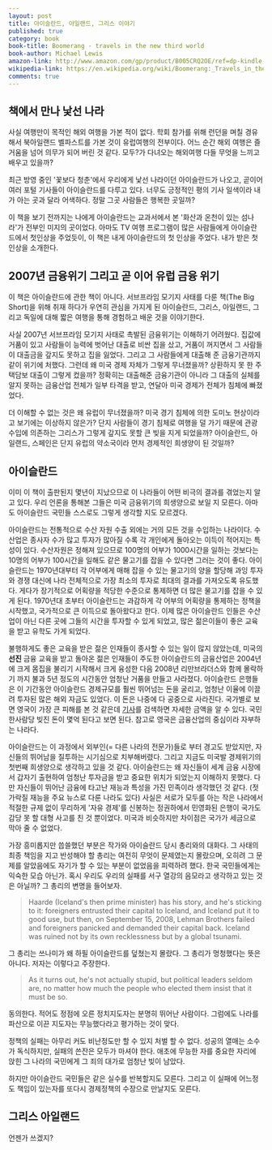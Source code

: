 ```yaml
---
layout: post
title: 아이슬란드, 아일랜드, 그리스 이야기
published: true
category: book
book-title: Boomerang - travels in the new third world
book-author: Michael Lewis
amazon-link: http://www.amazon.com/gp/product/B005CRQ2OE/ref=dp-kindle-redirect?ie=UTF8&btkr=1
wikipedia-link: https://en.wikipedia.org/wiki/Boomerang:_Travels_in_the_New_Third_World
comments: true
---
```


## 책에서 만나 낯선 나라
  사실 여행만이 목적인 해외 여행을 가본 적이 없다. 학회 참가를 위해 런던을 며칠 경유해서 북아일랜드 벨파스트를 가본 것이 유럽여행의 전부이다.
  어느 순간 해외 여행은 즐거움을 넘어 의무가 되어 버린 것 같다. 모두?가 다녀오는 해외여행 다들 무엇을 느끼고 배우고 있을까?

  최근 방영 중인 '꽃보다 청춘'에서 우리에게 낯선 나라이던 아이슬란드가 나오고, 곧이어 여러 포털 기사들이 아이슬란드를 다루고 있다.
  너무도 긍정적인 평의 기사 일색이라 내가 아는 곳과 달라 어색하다. 정말 그곳 사람들은 행복한 곳일까?

  이 책을 보기 전까지는 나에게 아이슬란드는 교과서에서 본 '화산과 온천이 있는 섬나라'가 전부인 미지의 곳이었다. 
  아마도 TV 여행 프로그램이 많은 사람들에게 아이슬란드에서 첫인상을 주었듯이, 이 책은 내게 아이슬란드의 첫 인상을 주었다. 
  내가 받은 첫 인상을 소개한다. 
  
## 2007년 금융위기 그리고 곧 이어 유럽 금융 위기
  이 책은 아이슬란드에 관한 책이 아니다. 
  서브프라임 모기지 사태를 다룬 책(The Big Short)을 위해 취재 하다가 우연히 관심을 가지게 된 아이슬란드, 그리스, 아일랜드, 그리고 독일에 대해 짧은 여행을 통해 경험하고 배운 것을 이야기한다.
  
  사실 2007년 서브프라임 모기지 사태로 촉발된 금융위기는 이해하기 어려웠다. 
  집값에 거품이 있고 사람들이 능력에 벗어난 대출로 비싼 집을 샀고, 거품이 꺼지면서 그 사람들이 대출금을 갚지도 못하고 집을 잃었다.
  그리고 그 사람들에게 대출해 준 금융기관까지 같이 위기에 처했다. 그런데 왜 미국 경제 자체가 그렇게 무너졌을까? 상환하지 못 한 주택담보 대출이 그렇게 컸을까?
  정확히는 대출해준 금융기관이 아니라 그 대출의 실체를 알지 못하는 금융산업 전체가 일부 타격을 받고, 연달아 미국 경제가 전체가 침체에 빠졌었다. 

  더 이해할 수 없는 것은 왜 유럽이 무너졌을까? 미국 경기 침체에 의한 도미노 현상이라고 보기에는 이상하지 않은가? 
  단지 사람들이 경기 침체로 여행을 덜 가기 때문에 관광 수입에 의존하는 그리스가 그렇게 갚지도 못할 큰 빚을 지게 되었을까?
  아이슬란드, 아일랜드, 스페인은 단지 유럽의 약소국이라 먼저 경제적인 희생양이 된 것일까?
  
## 아이슬란드
  이미 이 책이 출판된지 몇년이 지났으므로 이 나라들이 어떤 비극의 결과를 겪었는지 알고 있다.
  우리 언론을 통해본 그들은 미국 금융위기의 희생양으로 보일 지 모른다. 아마도 아이슬란드 국민들 스스로도 그렇게 생각할 지도 모르겠다.
  
  아이슬란드는 전통적으로 수산 자원 수출 외에는 거의 모든 것을 수입하는 나라이다. 
  수산업은 종사자 수가 많고 투자가 많아질 수록 각 개인에게 돌아오는 이득이 적어지는 특성이 있다. 
  수산자원은 정해져 있으므로 100명의 어부가 1000시간을 일하는 것보다는 10명의 어부가 100시간을 일해도 같은 물고기를 잡을 수 있다면 그러는 것이 좋다. 아이슬란드는 1970년대부터 각 어부에게 매해 잡을 수 있는 물고기의 양을 할당해 과잉 투자와 경쟁 대신에 나라 전체적으로 가장 최소의 투자로 최대의 결과를 가져오도록 유도했다.
  게다가 장기적으로 어획량을 적당한 수준으로 통제하면 더 많은 물고기를 잡을 수 있게 된다.
  1970년대 초부터 아이슬란드는 과감하게 각 어부의 어획량을 통제하는 정책을 시작했고, 국가적으로 큰 이득으로 돌아왔다고 한다.
  이제 많은 아이슬란드 인들은 수산업이 아닌 다른 곳에 그들의 시간을 투자할 수 있게 되었고, 많은 젊은이들이 좋은 교육을 받고 유학도 가게 되었다. 
  
  불행하게도 좋은 교육을 받은 젊은 인재들이 종사할 수 있는 일이 많지 않았는데, 미국의 **선진** 금융 교육을 받고 돌아온 젊은 인재들이 주도한 아이슬란드의 금융산업은 
  2004년에 크게 몸집을 불리기 시작해서 크게 융성한 다음 2008년 리만브라더스와 함께 몰락하기 까지 불과 5년 정도의 시간동안 엄청난 거품을 만들고 사라졌다. 
  아이슬란드 은행들은 이 기간동안 아이슬란드 경제규모를 훨씬 뛰어넘는 돈을 굴리고, 엄청난 이율에 이끌려 투자된 많은 해외 자금도 있었다. 이 돈은 나중에 다 공중으로 사라진다. 
  국가별로 보면 영국이 가장 큰 피해를 본 것 같은데 [기사](http://www.dailymail.co.uk/news/article-1073990/Iceland-owes-world-116-000-man-woman-child-island.html)를 검색하면 자세한 금액을 알 수 있다. 
  국민 한사람당 빚진 돈이 몇억 된다고 보면 된다. 참고로 영국은 금융산업의 중심이라 자부하는 나라다. 
  
  아이슬란드는 이 과정에서 외부인(= 다른 나라의 전문가)들로 부터 경고도 받았지만, 자신들의 뛰어남을 질투하는 시기심으로 치부해버렸다. 
  그리고 지금도 미국발 경제위기의 첫번째 희생양으로 생각하고 있을 것 같다. 
  아이슬란드는 왜 자신들이 세계 금융 시장에서 갑자기 출현하여 엄청난 투자금을 받고 중요한 위치가 되었는지 이해하지 못했다. 
  다만 자신들이 뛰어난 금융에 타고난 재능과 특성을 가진 민족이라 생각했던 것 같다. (젓가락질 재능을 주요 뉴스로 다룬 나라도 있다) 
  사실은 서로가 모두를 아는 작은 나라에서 적절한 규제 없이 무리하게 '자유 경제'를 신봉하는 정권하에서 민영화된 은행이 국가도 감당 못 할 대형 사고를 친 것 뿐이었다. 
  미국과 비슷하지만 차이점은 국가가 세금으로 막아 줄 수 없었다.

  가장 흥미롭지만 씁쓸했던 부분은 작가와 아이슬란드 당시 총리와의 대화다. 
  그 사태의 최종 책임을 지고 반성해야 할 총리는 여전히 무엇이 문제였는지 몰랐으며, 오히려 그 문제를 알았음에도 자기가 할 수 있는 부분이 없었음을 피력하려 했다. 한국 국민들에게는 익숙한 모습 아닌가.
  혹시 우리도 우리의 실패를 서구 열강의 음모라고 생각하고 있는 것은 아닐까? 그 총리의 변명을 들어보자.

  > Haarde (Iceland's then prime minister) has his story, and he's sticking to it: 
  foreigners entrusted their capital to Iceland, and Iceland put it to good use, but then, on September 15, 2008, Lehman Brothers failed and foreigners panicked and demanded their capital back.
  Iceland was ruined not by its own recklessness but by a global tsunami.

  그 총리는 쓰나미가 왜 하필 아이슬란드를 덮쳤는지 몰랐다. 
  그 총리가 멍청했다는 뜻은 아니다. 저자는 이렇다고 주장한다. 

  > As it turns out, he's not actually stupid, but political leaders seldom are, no matter how much the people who elected them insist that it must be so.

  동의한다. 적어도 정점에 오른 정치지도자는 분명히 뛰어난 사람이다.
  그럼에도 나라를 파산으로 이끈 지도자는 무능했다라고 평가하는 것이 맞다.

  정책의 실패는 아무리 커도 비난정도만 할 수 있지 처벌 할 수 없다. 
  성공의 열매는 소수가 독식하지만, 실패의 쓴잔은 모두가 마셔야 한다. 
  애초에 무능한 자를 중요한 자리에 앉힌 그 나라의 국민에게 그 죄의 대가로 엄청난 빚이 남았다. 

  하지만 아이슬란드 국민들은 같은 실수를 반복할지도 모른다. 그리고 이 실패에 어느정도 책임이 있는자를 또다시 경제정책의 수장으로 만날지도 모른다.
  
  
## 그리스 아일랜드
  언젠가 쓰겠지?
  
  
